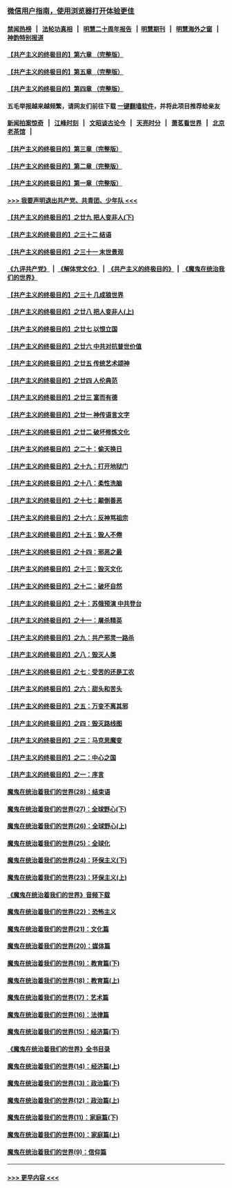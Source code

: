 ### [微信用户指南，使用浏览器打开体验更佳](https://github.com/gfw-breaker/banned-news1/blob/master/indexes/wechat-guide.md?t=0)
#### [禁闻热榜](热点新闻.md?t=0)  &nbsp;&nbsp;|&nbsp;&nbsp; [法轮功真相](https://github.com/gfw-breaker/truth/blob/master/README.md?t=0) &nbsp;&nbsp;|&nbsp;&nbsp; [明慧二十周年报告](https://github.com/gfw-breaker/mh-reports/blob/master/README.md?t=0) &nbsp;&nbsp;|&nbsp;&nbsp;[明慧期刊](https://github.com/gfw-breaker/mh-qikan) &nbsp;&nbsp;|&nbsp;&nbsp; [明慧海外之窗](https://github.com/gfw-breaker/mh-news/blob/master/README.md?t=0) &nbsp;&nbsp;|&nbsp;&nbsp; [神韵特别报道](https://github.com/gfw-breaker/mh-news/blob/master/shenyun.md?t=0)
#### [【共产主义的终极目的】第六章 （完整版）](../pages/nsc422/n11428913.md?t=02162144) 
#### [【共产主义的终极目的】第五章 （完整版）](../pages/nsc422/n11428912.md?t=02162144) 
#### [【共产主义的终极目的】第四章 （完整版）](../pages/nsc422/n11428907.md?t=02162144) 
#### 五毛举报越来越频繁，请网友们前往下载 [一键翻墙软件](https://github.com/gfw-breaker/ssr-accounts)，并将此项目推荐给亲友
#### [新闻拍案惊奇](https://github.com/gfw-breaker/banned-news1/blob/master/pages/link4.md) &nbsp;&nbsp;|&nbsp;&nbsp; [江峰时刻](https://github.com/gfw-breaker/banned-news1/blob/master/pages/link4.md) &nbsp;&nbsp;|&nbsp;&nbsp; [文昭谈古论今](https://github.com/gfw-breaker/banned-news1/blob/master/pages/link4.md) &nbsp;&nbsp;|&nbsp;&nbsp; [天亮时分](https://github.com/gfw-breaker/banned-news1/blob/master/pages/link4.md) &nbsp;&nbsp;|&nbsp;&nbsp; [萧茗看世界](https://github.com/gfw-breaker/banned-news1/blob/master/pages/link4.md) &nbsp;&nbsp;|&nbsp;&nbsp; [北京老茶馆](https://github.com/gfw-breaker/banned-news1/blob/master/pages/link4.md) &nbsp;&nbsp;|&nbsp;&nbsp; 
#### [【共产主义的终极目的】第三章（完整版）](../pages/nsc422/n11428848.md?t=02162144) 
#### [【共产主义的终极目的】第二章（完整版）](../pages/nsc422/n11428831.md?t=02162144) 
#### [【共产主义的终极目的】第一章（完整版）](../pages/nsc422/n11417651.md?t=02162144) 
#### [>>> 我要声明退出共产党、共青团、少年队 <<<](https://github.com/begood0513/goodnews/blob/master/quit/letter.md) 
#### [【共产主义的终极目的】之廿九 把人变非人(下)](../pages/nsc422/n11344140.md?t=02162144) 
#### [【共产主义的终极目的】之三十二 结语](../pages/nsc422/n11360535.md?t=02162144) 
#### [【共产主义的终极目的】之三十一 末世景观](../pages/nsc422/n11351129.md?t=02162144) 
#### [《九评共产党》](https://github.com/begood0513/9ping.md/blob/master/README.md) &nbsp;|&nbsp; [《解体党文化》](../../../../jtdwh.md/blob/master/README.md)  &nbsp;|&nbsp; [《共产主义的终极目的》](../../../../gczydzjmd.md/blob/master/README.md) &nbsp;|&nbsp; [《魔鬼在统治我们的世界》](../../../../mgztzwmdsj.md/blob/master/README.md) 
#### [【共产主义的终极目的】之三十 几成狼世界](../pages/nsc422/n11348280.md?t=02162144) 
#### [【共产主义的终极目的】之廿八 把人变非人(上)](../pages/nsc422/n11340492.md?t=02162144) 
#### [【共产主义的终极目的】之廿七 以恨立国](../pages/nsc422/n11336944.md?t=02162144) 
#### [【共产主义的终极目的】之廿六 中共对抗普世价值](../pages/nsc422/n11324785.md?t=02162144) 
#### [【共产主义的终极目的】之廿五 传统艺术颂神](../pages/nsc422/n11296396.md?t=02162144) 
#### [【共产主义的终极目的】之廿四 人伦典范](../pages/nsc422/n11296397.md?t=02162144) 
#### [【共产主义的终极目的】之廿三 富而有德](../pages/nsc422/n11283598.md?t=02162144) 
#### [【共产主义的终极目的】之廿一 神传语言文字](../pages/nsc422/n11263265.md?t=02162144) 
#### [【共产主义的终极目的】之廿二 破坏修炼文化](../pages/nsc422/n11245728.md?t=02162144) 
#### [【共产主义的终极目的】之二十：偷天换日](../pages/nsc422/n11238846.md?t=02162144) 
#### [【共产主义的终极目的】之十九：打开地狱门](../pages/nsc422/n11206376.md?t=02162144) 
#### [【共产主义的终极目的】之十八：柔性洗脑](../pages/nsc422/n11199994.md?t=02162144) 
#### [【共产主义的终极目的】之十七：颠倒善恶](../pages/nsc422/n11179782.md?t=02162144) 
#### [【共产主义的终极目的】之十六：反神骂祖宗](../pages/nsc422/n11166798.md?t=02162144) 
#### [【共产主义的终极目的】之十五：毁人不倦](../pages/nsc422/n11166792.md?t=02162144) 
#### [【共产主义的终极目的】之十四：邪恶之最](../pages/nsc422/n11150249.md?t=02162144) 
#### [【共产主义的终极目的】之十三：毁灭文化](../pages/nsc422/n11135227.md?t=02162144) 
#### [【共产主义的终极目的】之十二：破坏自然](../pages/nsc422/n11135214.md?t=02162144) 
#### [【共产主义的终极目的】之十：苏俄预演 中共登台](../pages/nsc422/n11118424.md?t=02162144) 
#### [【共产主义的终极目的】之十一：屠杀精英](../pages/nsc422/n11118442.md?t=02162144) 
#### [【共产主义的终极目的】之九：共产邪灵一路杀](../pages/nsc422/n11114139.md?t=02162144) 
#### [【共产主义的终极目的】之八：毁灭人类](../pages/nsc422/n11108503.md?t=02162144) 
#### [【共产主义的终极目的】之七：受苦的还是工农](../pages/nsc422/n11101809.md?t=02162144) 
#### [【共产主义的终极目的】之六：甜头和苦头](../pages/nsc422/n11096971.md?t=02162144) 
#### [【共产主义的终极目的】之五：万变不离其邪](../pages/nsc422/n11091285.md?t=02162144) 
#### [【共产主义的终极目的】之四：毁灭路线图](../pages/nsc422/n11086284.md?t=02162144) 
#### [【共产主义的终极目的】之三：马克思魔变](../pages/nsc422/n11061941.md?t=02162144) 
#### [【共产主义的终极目的】之二：中心之国](../pages/nsc422/n11047728.md?t=02162144) 
#### [【共产主义的终极目的】之一：序言](../pages/nsc422/n11086077.md?t=02162144) 
#### [魔鬼在统治着我们的世界(28)：结束语](../pages/nsc422/n10936246.md?t=02162144) 
#### [魔鬼在统治着我们的世界(27)：全球野心(下)](../pages/nsc422/n10928319.md?t=02162144) 
#### [魔鬼在统治着我们的世界(26)：全球野心(上)](../pages/nsc422/n10900318.md?t=02162144) 
#### [魔鬼在统治着我们的世界(25)：全球化](../pages/nsc422/n10788205.md?t=02162144) 
#### [魔鬼在统治着我们的世界(24)：环保主义(下)](../pages/nsc422/n10695307.md?t=02162144) 
#### [魔鬼在统治着我们的世界(23)：环保主义(上)](../pages/nsc422/n10688613.md?t=02162144) 
#### [《魔鬼在统治着我们的世界》音频下载](../pages/nsc422/n10635553.md?t=02162144) 
#### [魔鬼在统治着我们的世界(22)：恐怖主义](../pages/nsc422/n10614727.md?t=02162144) 
#### [魔鬼在统治着我们的世界(21)：文化篇](../pages/nsc422/n10597706.md?t=02162144) 
#### [魔鬼在统治着我们的世界(20)：媒体篇](../pages/nsc422/n10586579.md?t=02162144) 
#### [魔鬼在统治着我们的世界(19)：教育篇(下)](../pages/nsc422/n10564808.md?t=02162144) 
#### [魔鬼在统治着我们的世界(18)：教育篇(上)](../pages/nsc422/n10526970.md?t=02162144) 
#### [魔鬼在统治着我们的世界(17)：艺术篇](../pages/nsc422/n10499093.md?t=02162144) 
#### [魔鬼在统治着我们的世界(16)：法律篇](../pages/nsc422/n10485969.md?t=02162144) 
#### [魔鬼在统治着我们的世界(15)：经济篇(下)](../pages/nsc422/n10469975.md?t=02162144) 
#### [《魔鬼在统治着我们的世界》全书目录](../pages/nsc422/n10464261.md?t=02162144) 
#### [魔鬼在统治着我们的世界(14)：经济篇(上)](../pages/nsc422/n10457370.md?t=02162144) 
#### [魔鬼在统治着我们的世界(13)：政治篇(下)](../pages/nsc422/n10448270.md?t=02162144) 
#### [魔鬼在统治着我们的世界(12)：政治篇(上)](../pages/nsc422/n10444576.md?t=02162144) 
#### [魔鬼在统治着我们的世界(11)：家庭篇(下)](../pages/nsc422/n10440961.md?t=02162144) 
#### [魔鬼在统治着我们的世界(10)：家庭篇(上)](../pages/nsc422/n10435448.md?t=02162144) 
#### [魔鬼在统治着我们的世界(9)：信仰篇](../pages/nsc422/n10432159.md?t=02162144) 

----
#### [ >>> 更早内容 <<< ](../indexes/nsc422-earlier.md)
